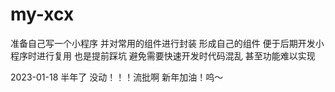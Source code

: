 # my-xcx
准备自己写一个小程序 并对常用的组件进行封装 形成自己的组件 便于后期开发小程序时进行复用 也是提前踩坑 避免需要快速开发时代码混乱 甚至功能难以实现

2023-01-18
半年了 没动！！！流批啊 新年加油！呜～
